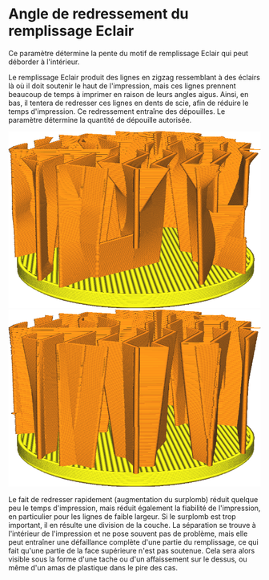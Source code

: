 Angle de redressement du remplissage Eclair
====
Ce paramètre détermine la pente du motif de remplissage Eclair qui peut déborder à l'intérieur.

Le remplissage Eclair produit des lignes en zigzag ressemblant à des éclairs là où il doit soutenir le haut de l'impression, mais ces lignes prennent beaucoup de temps à imprimer en raison de leurs angles aigus. Ainsi, en bas, il tentera de redresser ces lignes en dents de scie, afin de réduire le temps d'impression. Ce redressement entraîne des dépouilles. Le paramètre détermine la quantité de dépouille autorisée.

![À 40°, les lignes de remplissage convergent rapidement en lignes droites.](../../../articles/images/lightning_infill_straightening_angle_40.png)
![A 10°, il n'y a plus de surplombs abrupts dans le remplissage.](../../../articles/images/lightning_infill_straightening_angle_10.png)

Le fait de redresser rapidement (augmentation du surplomb) réduit quelque peu le temps d'impression, mais réduit également la fiabilité de l'impression, en particulier pour les lignes de faible largeur. Si le surplomb est trop important, il en résulte une division de la couche. La séparation se trouve à l'intérieur de l'impression et ne pose souvent pas de problème, mais elle peut entraîner une défaillance complète d'une partie du remplissage, ce qui fait qu'une partie de la face supérieure n'est pas soutenue. Cela sera alors visible sous la forme d'une tache  ou d'un affaissement sur le dessus, ou même d'un amas de plastique dans le pire des cas.
